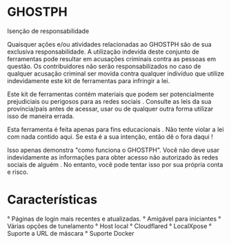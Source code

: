 # GHOSTPH
Isenção de responsabilidade

Quaisquer ações e/ou atividades relacionadas ao GHOSTPH são de sua exclusiva responsabilidade. A utilização indevida deste conjunto de ferramentas pode resultar em acusações criminais contra as pessoas em questão. Os contribuidores não serão responsabilizados no caso de qualquer acusação criminal ser movida contra qualquer indivíduo que utilize indevidamente este kit de ferramentas para infringir a lei.

Este kit de ferramentas contém materiais que podem ser potencialmente prejudiciais ou perigosos para as redes sociais . Consulte as leis da sua província/país antes de acessar, usar ou de qualquer outra forma utilizar isso de maneira errada.

Esta ferramenta é feita apenas para fins educacionais . Não tente violar a lei com nada contido aqui. Se esta é a sua intenção, então dê o fora daqui !

Isso apenas demonstra "como funciona o GHOSTPH". Você não deve usar indevidamente as informações para obter acesso não autorizado às redes sociais de alguém . No entanto, você pode tentar isso por sua própria conta e risco.

# Características
° Páginas de login mais recentes e atualizadas.
° Amigável para iniciantes
° Várias opções de tunelamento
° Host local
° Cloudflared
° LocalXpose
° Suporte a URL de máscara
° Suporte Docker


